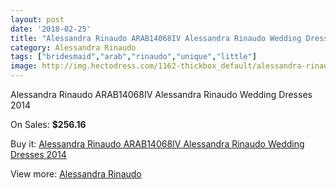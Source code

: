 ```yaml
---
layout: post
date: '2018-02-25'
title: "Alessandra Rinaudo ARAB14068IV Alessandra Rinaudo Wedding Dresses 2014"
category: Alessandra Rinaudo
tags: ["bridesmaid","arab","rinaudo","unique","little"]
image: http://img.hectodress.com/1162-thickbox_default/alessandra-rinaudo-arab14068iv-alessandra-rinaudo-wedding-dresses-2014.jpg
---
```

Alessandra Rinaudo ARAB14068IV Alessandra Rinaudo Wedding Dresses 2014

On Sales: **$256.16**
<a href="https://www.hectodress.com/alessandra-rinaudo/701-alessandra-rinaudo-arab14068iv-alessandra-rinaudo-wedding-dresses-2014.html"><amp-img layout="responsive" width="600" height="600" src="//img.hectodress.com/1162-thickbox_default/alessandra-rinaudo-arab14068iv-alessandra-rinaudo-wedding-dresses-2014.jpg" alt="Alessandra Rinaudo ARAB14068IV Alessandra Rinaudo Wedding Dresses 2014 0" /></a>
<a href="https://www.hectodress.com/alessandra-rinaudo/701-alessandra-rinaudo-arab14068iv-alessandra-rinaudo-wedding-dresses-2014.html"><amp-img layout="responsive" width="600" height="600" src="//img.hectodress.com/1163-thickbox_default/alessandra-rinaudo-arab14068iv-alessandra-rinaudo-wedding-dresses-2014.jpg" alt="Alessandra Rinaudo ARAB14068IV Alessandra Rinaudo Wedding Dresses 2014 1" /></a>

Buy it: [Alessandra Rinaudo ARAB14068IV Alessandra Rinaudo Wedding Dresses 2014](https://www.hectodress.com/alessandra-rinaudo/701-alessandra-rinaudo-arab14068iv-alessandra-rinaudo-wedding-dresses-2014.html "Alessandra Rinaudo ARAB14068IV Alessandra Rinaudo Wedding Dresses 2014")

View more: [Alessandra Rinaudo](https://www.hectodress.com/9-alessandra-rinaudo "Alessandra Rinaudo")